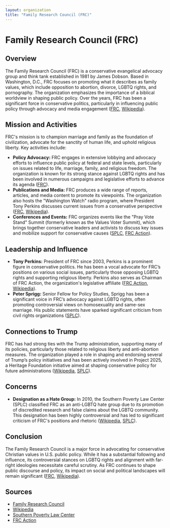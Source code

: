 ```yaml
---
layout: organization
title: "Family Research Council (FRC)"
---
```


# Family Research Council (FRC)

## Overview
The Family Research Council (FRC) is a conservative evangelical advocacy group and think tank established in 1981 by James Dobson. Based in Washington, D.C., FRC focuses on promoting what it describes as family values, which include opposition to abortion, divorce, LGBTQ rights, and pornography. The organization emphasizes the importance of a biblical worldview in shaping public policy. Over the years, FRC has been a significant force in conservative politics, particularly in influencing public policy through advocacy and media engagement ([FRC](https://www.frc.org), [Wikipedia](https://en.wikipedia.org/wiki/Family_Research_Council)).

## Mission and Activities
FRC's mission is to champion marriage and family as the foundation of civilization, advocate for the sanctity of human life, and uphold religious liberty. Key activities include:
- **Policy Advocacy:** FRC engages in extensive lobbying and advocacy efforts to influence public policy at federal and state levels, particularly on issues related to life, marriage, family, and religious freedom. The organization is known for its strong stance against LGBTQ rights and has been involved in numerous campaigns and legislative efforts to advance its agenda ([FRC](https://www.frc.org)).
- **Publications and Media:** FRC produces a wide range of reports, articles, and media content to promote its viewpoints. The organization also hosts the "Washington Watch" radio program, where President Tony Perkins discusses current issues from a conservative perspective ([FRC](https://www.frc.org), [Wikipedia](https://en.wikipedia.org/wiki/Tony_Perkins_(politician))).
- **Conferences and Events:** FRC organizes events like the "Pray Vote Stand" Summit (formerly known as the Values Voter Summit), which brings together conservative leaders and activists to discuss key issues and mobilize support for conservative causes ([SPLC](https://www.splcenter.org), [FRC Action](https://www.frcaction.org)).

## Leadership and Influence
- **Tony Perkins:** President of FRC since 2003, Perkins is a prominent figure in conservative politics. He has been a vocal advocate for FRC’s positions on various social issues, particularly those opposing LGBTQ rights and supporting religious liberty. Perkins also serves as Chairman of FRC Action, the organization's legislative affiliate ([FRC Action](https://www.frcaction.org), [Wikipedia](https://en.wikipedia.org/wiki/Tony_Perkins_(politician))).
- **Peter Sprigg:** Senior Fellow for Policy Studies, Sprigg has been a significant voice in FRC’s advocacy against LGBTQ rights, often promoting controversial views on homosexuality and same-sex marriage. His public statements have sparked significant criticism from civil rights organizations ([SPLC](https://www.splcenter.org)).

## Connections to Trump
FRC has had strong ties with the Trump administration, supporting many of its policies, particularly those related to religious liberty and anti-abortion measures. The organization played a role in shaping and endorsing several of Trump’s policy initiatives and has been actively involved in Project 2025, a Heritage Foundation initiative aimed at shaping conservative policy for future administrations ([Wikipedia](https://en.wikipedia.org/wiki/Family_Research_Council), [SPLC](https://www.splcenter.org)).

## Concerns
- **Designation as a Hate Group:** In 2010, the Southern Poverty Law Center (SPLC) classified FRC as an anti-LGBTQ hate group due to its promotion of discredited research and false claims about the LGBTQ community. This designation has been highly controversial and has led to significant criticism of FRC's positions and rhetoric ([Wikipedia](https://en.wikipedia.org/wiki/Family_Research_Council), [SPLC](https://www.splcenter.org)).

## Conclusion
The Family Research Council is a major force in advocating for conservative Christian values in U.S. public policy. While it has a substantial following and influence, its controversial stances on LGBTQ rights and alignment with far-right ideologies necessitate careful scrutiny. As FRC continues to shape public discourse and policy, its impact on social and political landscapes will remain significant ([FRC](https://www.frc.org), [Wikipedia](https://en.wikipedia.org/wiki/Family_Research_Council)).

## Sources
- [Family Research Council](https://www.frc.org)
- [Wikipedia](https://en.wikipedia.org/wiki/Family_Research_Council)
- [Southern Poverty Law Center](https://www.splcenter.org)
- [FRC Action](https://www.frcaction.org)
